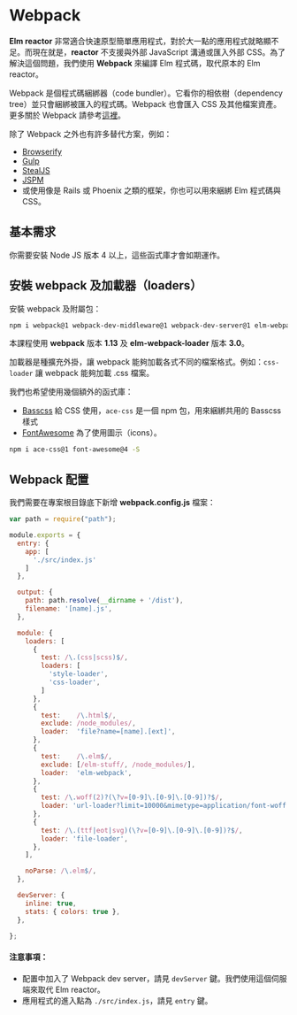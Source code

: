 # Webpack

__Elm reactor__ 非常適合快速原型簡單應用程式，對於大一點的應用程式就略顯不足。而現在就是，__reactor__ 不支援與外部 JavaScript 溝通或匯入外部 CSS。為了解決這個問題，我們使用 __Webpack__ 來編譯 Elm 程式碼，取代原本的 Elm reactor。

Webpack 是個程式碼綑綁器（code bundler）。它看你的相依樹（dependency tree）並只會綑綁被匯入的程式碼。Webpack 也會匯入 CSS 及其他檔案資產。更多關於 Webpack 請參考[這裡](https://webpack.github.io/)。

除了 Webpack 之外也有許多替代方案，例如：

- [Browserify](http://browserify.org/)
- [Gulp](http://gulpjs.com/)
- [StealJS](http://stealjs.com/)
- [JSPM](http://jspm.io/)
- 或使用像是 Rails 或 Phoenix 之類的框架，你也可以用來綑綁 Elm 程式碼與 CSS。

## 基本需求

你需要安裝 Node JS 版本 4 以上，這些函式庫才會如期運作。

## 安裝 webpack 及加載器（loaders）

安裝 webpack 及附屬包：

```bash
npm i webpack@1 webpack-dev-middleware@1 webpack-dev-server@1 elm-webpack-loader@3 file-loader@0 style-loader@0 css-loader@0 url-loader@0 -S
```

本課程使用 __webpack__ 版本 __1.13__ 及 __elm-webpack-loader__ 版本 __3.0__。

加載器是種擴充外掛，讓 webpack 能夠加載各式不同的檔案格式。例如：`css-loader` 讓 webpack 能夠加載 .css 檔案。

我們也希望使用幾個額外的函式庫：

- [Basscss](http://www.basscss.com/) 給 CSS 使用，`ace-css` 是一個 npm 包，用來綑綁共用的 Basscss 樣式
- [FontAwesome](https://fortawesome.github.io/Font-Awesome/) 為了使用圖示（icons）。

```bash
npm i ace-css@1 font-awesome@4 -S
```

## Webpack 配置

我們需要在專案根目錄底下新增 __webpack.config.js__ 檔案：

```js
var path = require("path");

module.exports = {
  entry: {
    app: [
      './src/index.js'
    ]
  },

  output: {
    path: path.resolve(__dirname + '/dist'),
    filename: '[name].js',
  },

  module: {
    loaders: [
      {
        test: /\.(css|scss)$/,
        loaders: [
          'style-loader',
          'css-loader',
        ]
      },
      {
        test:    /\.html$/,
        exclude: /node_modules/,
        loader:  'file?name=[name].[ext]',
      },
      {
        test:    /\.elm$/,
        exclude: [/elm-stuff/, /node_modules/],
        loader:  'elm-webpack',
      },
      {
        test: /\.woff(2)?(\?v=[0-9]\.[0-9]\.[0-9])?$/,
        loader: 'url-loader?limit=10000&mimetype=application/font-woff',
      },
      {
        test: /\.(ttf|eot|svg)(\?v=[0-9]\.[0-9]\.[0-9])?$/,
        loader: 'file-loader',
      },
    ],

    noParse: /\.elm$/,
  },

  devServer: {
    inline: true,
    stats: { colors: true },
  },

};
```

#### 注意事項：

- 配置中加入了 Webpack dev server，請見 `devServer` 鍵。我們使用這個伺服端來取代 Elm reactor。
- 應用程式的進入點為 `./src/index.js`，請見 `entry` 鍵。
